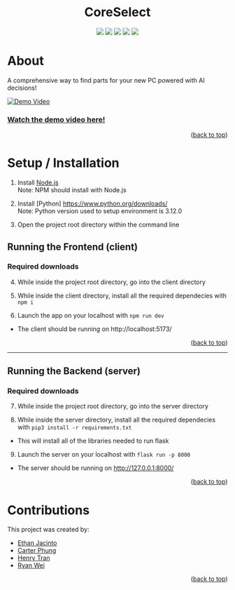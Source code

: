 <a name="readme-top"></a>

<div align="center">
  <h1 align="center">CoreSelect</h1>
  <a href="https://react.dev/"><img src="https://img.shields.io/badge/react-%2320232a.svg?style=for-the-badge&logo=react&logoColor=%2361DAFB"/></a>
  <a href="https://www.typescriptlang.org/"><img src="https://img.shields.io/badge/typescript-%23007ACC.svg?style=for-the-badge&logo=typescript&logoColor=white"/></a>
  <a href="https://nodejs.org/en"><img src="https://img.shields.io/badge/node.js-6DA55F?style=for-the-badge&logo=node.js&logoColor=white"></a>
  <a href="https://www.npmjs.com/"><img src="https://img.shields.io/badge/NPM-%23CB3837.svg?style=for-the-badge&logo=npm&logoColor=white"></a>
  <a href="https://vitejs.dev/"><img src="https://img.shields.io/badge/vite-%23646CFF.svg?style=for-the-badge&logo=vite&logoColor=white"></a>
</div>

# About

A comprehensive way to find parts for your new PC powered with AI decisions!

[![Demo Video](https://img.youtube.com/vi/gC1CpHqYjE4/maxresdefault.jpg)](https://youtu.be/gC1CpHqYjE4)
### [Watch the demo video here!](https://youtu.be/gC1CpHqYjE4)


<p align="right">(<a href="#readme-top">back to top</a>)</p>

# Setup / Installation

1. Install [Node.js](https://nodejs.org/en/download) <br>
Note: NPM should install with Node.js

2. Install [Python] https://www.python.org/downloads/ <br>
Note: Python version used to setup environment is 3.12.0
3. Open the project root directory within the command line

## Running the Frontend (client)
### Required downloads

4. While inside the project root directory, go into the client directory 

5. While inside the client directory, install all the required dependecies with `npm i`

6. Launch the app on your localhost with `npm run dev`
- The client should be running on http://localhost:5173/ <br/>

<p align="right">(<a href="#readme-top">back to top</a>)</p>

<hr/>

## Running the Backend (server)
### Required downloads

7. While inside the project root directory, go into the server directory

8. While inside the server directory, install all the required dependecies with `pip3 install -r requirements.txt`
- This will install all of the libraries needed to run flask

9. Launch the server on your localhost with `flask run -p 8000`
- The server should be running on http://127.0.0.1:8000/ <br/>

<p align="right">(<a href="#readme-top">back to top</a>)</p>

# Contributions

This project was created by:
- [Ethan Jacinto](https://github.com/ekjacinto)
- [Carter Phung](https://github.com/PenguGH)
- [Henry Tran](https://github.com/Hraye)
- [Ryan Wei](https://github.com/HoverfishOTS)

<p align="right">(<a href="#readme-top">back to top</a>)</p>

